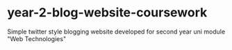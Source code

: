 # year-2-blog-website-coursework

Simple twitter style blogging website developed for second year uni module "Web Technologies"
